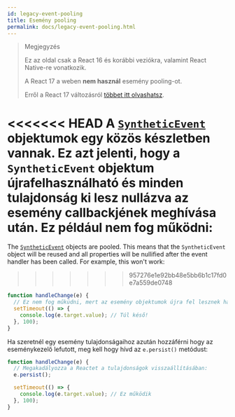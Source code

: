 ```yaml
---
id: legacy-event-pooling
title: Esemény pooling
permalink: docs/legacy-event-pooling.html
---
```


>Megjegyzés
>
>Ez az oldal csak a React 16 és korábbi veziókra, valamint React Native-re vonatkozik.
>
>A React 17 a weben **nem használ** esemény pooling-ot.
>
>Erről a React 17 változásról [többet itt olvashatsz](/blog/2020/08/10/react-v17-rc.html#no-event-pooling).

<<<<<<< HEAD
A [`SyntheticEvent`](/docs/events.html) objektumok egy közös készletben vannak. Ez azt jelenti, hogy a `SyntheticEvent` objektum újrafelhasználható és minden tulajdonság ki lesz nullázva az esemény callbackjének meghívása után. Ez például nem fog működni:
=======
The [`SyntheticEvent`](/docs/events.html) objects are pooled. This means that the `SyntheticEvent` object will be reused and all properties will be nullified after the event handler has been called. For example, this won't work:
>>>>>>> 957276e1e92bb48e5bb6b1c17fd0e7a559de0748

```javascript
function handleChange(e) {
  // Ez nem fog műküdni, mert az esemény objektumok újra fel lesznek használva.
  setTimeout(() => {
    console.log(e.target.value); // Túl késő!
  }, 100);
}
```

Ha szeretnél egy esemény tulajdonságaihoz azután hozzáférni hogy az eseménykezelő lefutott, meg kell hogy hívd az `e.persist()` metódust:

```javascript
function handleChange(e) {
  // Megakadályozza a Reactet a tulajdonságok visszaállításában:
  e.persist();

  setTimeout(() => {
    console.log(e.target.value); // Ez működik
  }, 100);
}
```
